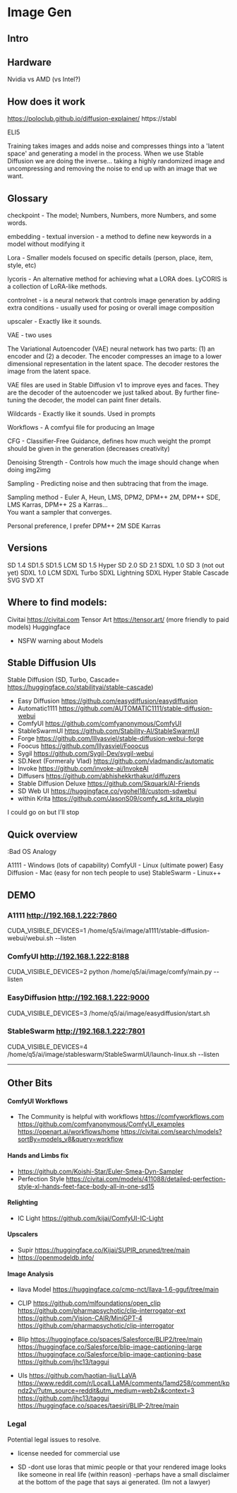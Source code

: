 Image Gen
===


## Intro

## Hardware

Nvidia vs AMD (vs Intel?)

## How does it work

https://poloclub.github.io/diffusion-explainer/
https://stabl

ELI5 

Training takes images and adds noise and compresses things into a 'latent space' and generating a model in the process.  When we use Stable Diffusion we are doing the inverse... taking a highly randomized image and uncompressing and removing the noise to end up with an image that we want.


## Glossary

checkpoint - The model; Numbers, Numbers, more Numbers, and some words.

embedding - textual inversion - a method to define new keywords in a model without modifying it

Lora - Smaller models focused on specific details (person, place, item, style, etc)

lycoris - An alternative method for achieving what a LORA does. LyCORIS is a collection of LoRA-like methods.

controlnet - is a neural network that controls image generation by adding extra conditions - usually used for posing or overall image composition

upscaler - Exactly like it sounds.

VAE - two uses

The Variational Autoencoder (VAE) neural network has two parts: (1) an encoder and (2) a decoder. The encoder compresses an image to a lower dimensional representation in the latent space. The decoder restores the image from the latent space.

VAE files are used in Stable Diffusion v1 to improve eyes and faces. They are the decoder of the autoencoder we just talked about. By further fine-tuning the decoder, the model can paint finer details.

Wildcards - Exactly like it sounds. Used in prompts

Workflows - A comfyui file for producing an Image

CFG - Classifier-Free Guidance, defines how much weight the prompt should be given in the generation (decreases creativity)

Denoising Strength - Controls how much the image should change when doing img2img

Sampling - Predicting noise and then subtracing that from the image.

Sampling method - Euler A, Heun, LMS, DPM2, DPM++ 2M, DPM++ SDE, LMS Karras, DPM++ 2S a Karras...  
You want a sampler that converges.

Personal preference, I prefer DPM++ 2M SDE Karras


## Versions

SD 1.4
SD1.5
SD1.5 LCM
SD 1.5 Hyper
SD 2.0
SD 2.1
SDXL 1.0
SD 3 (not out yet)
SDXL 1.0 LCM
SDXL Turbo
SDXL Lightning
SDXL Hyper
Stable Cascade
SVG
SVD XT

## Where to find models:

Civitai https://civitai.com
Tensor Art https://tensor.art/ (more friendly to paid models)
Huggingface 

+ NSFW warning about Models


## Stable Diffusion UIs

Stable Diffusion (SD, Turbo, Cascade= https://huggingface.co/stabilityai/stable-cascade) 
- Easy Diffusion https://github.com/easydiffusion/easydiffusion
- Automatic1111 https://github.com/AUTOMATIC1111/stable-diffusion-webui
- ComfyUI https://github.com/comfyanonymous/ComfyUI
- StableSwarmUI https://github.com/Stability-AI/StableSwarmUI
- Forge https://github.com/lllyasviel/stable-diffusion-webui-forge
- Foocus https://github.com/lllyasviel/Fooocus
- Sygil https://github.com/Sygil-Dev/sygil-webui
- SD.Next (Formeraly Vlad) https://github.com/vladmandic/automatic
- Invoke https://github.com/invoke-ai/InvokeAI
- Diffusers https://github.com/abhishekkrthakur/diffuzers
- Stable Diffusion Deluxe https://github.com/Skquark/AI-Friends
- SD Web UI https://huggingface.co/ygohel18/custom-sdwebui 
- within Krita https://github.com/JasonS09/comfy_sd_krita_plugin

I could go on but I'll stop



## Quick overview

:Bad OS Analogy

A1111 - Windows  (lots of capability)
ComfyUI - Linux (ultimate power)
Easy Diffusion - Mac (easy for non tech people to use)
StableSwarm - Linux++



## DEMO

### A1111 http://192.168.1.222:7860
CUDA_VISIBLE_DEVICES=1  /home/q5/ai/image/a1111/stable-diffusion-webui/webui.sh --listen

### ComfyUI http://192.168.1.222:8188
CUDA_VISIBLE_DEVICES=2 python  /home/q5/ai/image/comfy/main.py --listen

### EasyDiffusion http://192.168.1.222:9000
CUDA_VISIBLE_DEVICES=3  /home/q5/ai/image/easydiffusion/start.sh

### StableSwarm http://192.168.1.222:7801
CUDA_VISIBLE_DEVICES=4  /home/q5/ai/image/stableswarm/StableSwarmUI/launch-linux.sh --listen


---

## Other Bits

#### ComfyUI Workflows
- The Community is helpful with workflows
https://comfyworkflows.com
https://github.com/comfyanonymous/ComfyUI_examples
https://openart.ai/workflows/home
https://civitai.com/search/models?sortBy=models_v8&query=workflow

#### Hands and Limbs fix
- https://github.com/Koishi-Star/Euler-Smea-Dyn-Sampler
- Perfection Style https://civitai.com/models/411088/detailed-perfection-style-xl-hands-feet-face-body-all-in-one-sd15

#### Relighting
- IC Light  https://github.com/kijai/ComfyUI-IC-Light

#### Upscalers
- Supir https://huggingface.co/Kijai/SUPIR_pruned/tree/main
- https://openmodeldb.info/



#### Image Analysis

- llava Model
https://huggingface.co/cmp-nct/llava-1.6-gguf/tree/main


- CLIP
https://github.com/mlfoundations/open_clip
https://github.com/pharmapsychotic/clip-interrogator-ext
https://github.com/Vision-CAIR/MiniGPT-4
https://github.com/pharmapsychotic/clip-interrogator

- Blip
https://huggingface.co/spaces/Salesforce/BLIP2/tree/main
https://huggingface.co/Salesforce/blip-image-captioning-large
https://huggingface.co/Salesforce/blip-image-captioning-base
https://github.com/jhc13/taggui

- UIs
https://github.com/haotian-liu/LLaVA https://www.reddit.com/r/LocalLLaMA/comments/1amd258/comment/kpndz2v/?utm_source=reddit&utm_medium=web2x&context=3
https://github.com/jhc13/taggui
https://huggingface.co/spaces/taesiri/BLIP-2/tree/main



###  Legal
Potential legal issues to resolve.

+ license needed for commercial use

+ SD -dont use loras that mimic people or that your rendered image looks like someone in real life (within reason) -perhaps have a small disclaimer at the bottom of the page that says ai generated. (Im not a lawyer)

